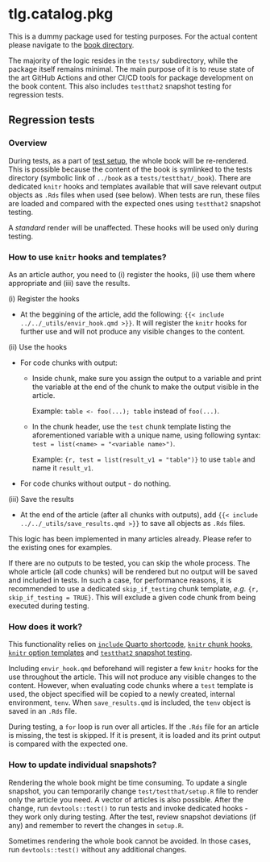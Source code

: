 # tlg.catalog.pkg

This is a dummy package used for testing purposes. For the actual content please navigate to the [book directory](../book).

The majority of the logic resides in the `tests/` subdirectory, while the package itself remains minimal.
The main purpose of it is to reuse state of the art GitHub Actions and other CI/CD tools for package development on the book content.
This also includes `testthat2` snapshot testing for regression tests.

## Regression tests

### Overview

During tests, as a part of [test setup](./tests/testthat/setup.R), the whole book will be re-rendered.
This is possible because the content of the book is symlinked to the tests directory (symbolic link of `../book` as a `tests/testthat/_book`).
There are dedicated `knitr` hooks and templates available that will save relevant output objects as `.Rds` files when used (see below).
When tests are run, these files are loaded and compared with the expected ones using `testthat2` snapshot testing.

A _standard_ render will be unaffected. These hooks will be used only during testing.

### How to use `knitr` hooks and templates?

As an article author, you need to (i) register the hooks, (ii) use them where appropriate and (iii) save the results.

(i) Register the hooks

* At the beggining of the article, add the following: `{{< include ../../_utils/envir_hook.qmd >}}`.
It will register the `knitr` hooks for further use and will not produce any visible changes to the content.

(ii) Use the hooks

* For code chunks with output:
  * Inside chunk, make sure you assign the output to a variable and print the variable at the end of the chunk to make the output visible in the article.

    Example: `table <- foo(...); table` instead of `foo(...)`.

  * In the chunk header, use the `test` chunk template listing the aforementioned variable with a unique name, using following syntax: `test = list(<name> = "<variable name>")`.

    Example: `{r, test = list(result_v1 = "table")}` to use `table` and name it `result_v1`.

* For code chunks without output - do nothing.

(iii) Save the results

* At the end of the article (after all chunks with outputs), add `{{< include ../../_utils/save_results.qmd >}}` to save all objects as `.Rds` files.

This logic has been implemented in many articles already. Please refer to the existing ones for examples.

If there are no outputs to be tested, you can skip the whole process.
The whole article (all code chunks) will be rendered but no output will be saved and included in tests.
In such a case, for performance reasons, it is recommended to use a dedicated `skip_if_testing` chunk template, _e.g._ `{r, skip_if_testing = TRUE}`.
This will exclude a given code chunk from being executed during testing.

### How does it work?

This functionality relies on [`include` Quarto shortcode](https://quarto.org/docs/authoring/includes.html), [`knitr` chunk hooks](https://yihui.org/knitr/hooks/), [`knitr` option templates](https://yihui.org/knitr/options/#option-templates) and [`testthat2` snapshot testing](https://testthat.r-lib.org/articles/snapshotting.html).

Including `envir_hook.qmd` beforehand will register a few `knitr` hooks for the use throughout the article.
This will not produce any visible changes to the content.
However, when evaluating code chunks where a `test` template is used, the object specified will be copied to a newly created, internal environment, `tenv`.
When `save_results.qmd` is included, the `tenv` object is saved in an `.Rds` file.

During testing, a `for` loop is run over all articles.
If the `.Rds` file for an article is missing, the test is skipped.
If it is present, it is loaded and its print output is compared with the expected one.

### How to update individual snapshots?

Rendering the whole book might be time consuming.
To update a single snapshot, you can temporarily change `test/testthat/setup.R` file to render only the article you need.
A vector of articles is also possible.
After the change, run `devtools::test()` to run tests and invoke dedicated hooks - they work only during testing.
After the test, review snapshot deviations (if any) and remember to revert the changes in `setup.R`.

Sometimes rendering the whole book cannot be avoided. In those cases, run `devtools::test()` without any additional changes.
